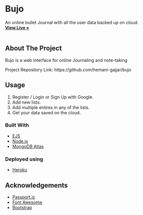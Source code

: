 <br />
<p align="center">
  <h1>Bujo</h1>
  <p>
   An online bullet Journal with all the user data backed up on cloud.
    <br />
    <a href="https://bujo0208.herokuapp.com/"><strong>View Live »</strong></a>
    <br />
    <br />
  </p>
</p>

<!-- ABOUT THE PROJECT -->

## About The Project

<p>Bujo is a web interface for online Journaling and note-taking </p>
Project Repository Link: https://github.com/hemani-gajjar/bujo

<!-- USAGE EXAMPLES -->

## Usage

1. Register / Login or Sign Up with Google.<br/>
2. Add new lists.<br/>
3. Add multiple entires in any of the lists.<br/>
4. Get your data saved on the cloud.<br/>

### Built With

- [EJS](https://ejs.co/)
- [Node.js](https://nodejs.dev/)
- [MongoDB Atlas](https://www.mongodb.com/cloud/atlas)

### Deployed using

- [Heroku](https://www.heroku.com/home)

## Acknowledgements

- [Passport.js](http://www.passportjs.org/)
- [Font Awesome](https://fontawesome.com/)
- [Bootstrap](https://getbootstrap.com/)
